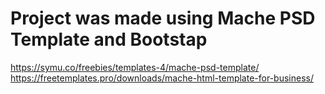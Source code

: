 # Project was made using Mache PSD Template and Bootstap 

https://symu.co/freebies/templates-4/mache-psd-template/   <br>
https://freetemplates.pro/downloads/mache-html-template-for-business/

